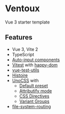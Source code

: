 # Ventoux

Vue 3 starter template

## Features

- Vue 3, Vite 2
- TypeScript
- [Auto-input components](https://github.com/antfu/unplugin-vue-components)
- [Vitest](https://vitest.dev/) with [happy-dom](https://github.com/capricorn86/happy-dom)
- [vue-test-utils](https://test-utils.vuejs.org/)
- [Histoire](https://histoire.dev/)
- [UnoCSS](https://github.com/unocss/unocss#readme) with
  - [Default preset](https://github.com/unocss/unocss/tree/main/packages/preset-uno)
  - [Attributify mode](https://github.com/unocss/unocss/tree/main/packages/preset-attributify)
  - [CSS Directives](https://github.com/unocss/unocss/tree/main/packages/transformer-directives)
  - [Variant Groups](https://github.com/unocss/unocss/tree/main/packages/transformer-variant-group)
- [file-system-routing](https://github.com/hannoeru/vite-plugin-pages)
